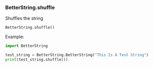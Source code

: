 ### BetterString.shuffle
Shuffles the string

`BetterString.shuffle()`

Example:
```python 
import BetterString

test_string = BetterString.BetterString("This Is A Test String")
print(test_string.shuffle())
```
